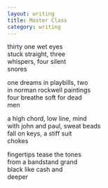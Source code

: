```yaml
---
layout: writing
title: Master Class
category: writing
---
```


thirty one wet eyes <br />
stuck straight, three <br />
whispers, four silent <br />
snores

one dreams in playbills, two <br />
in norman rockwell paintings <br />
four breathe soft for dead <br />
men

a high chord, low line, mind <br />
with john and paul, sweat beads <br />
fall on keys, a stiff suit <br />
chokes

fingertips tease the tones <br />
from a bandstand grand <br />
black like cash and <br />
deeper
